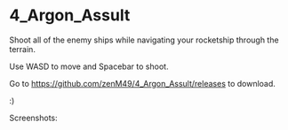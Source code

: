 # 4_Argon_Assult

Shoot all of the enemy ships while navigating your rocketship through the terrain.

Use WASD to move and Spacebar to shoot.

Go to https://github.com/zenM49/4_Argon_Assult/releases to download.

:)

Screenshots:

